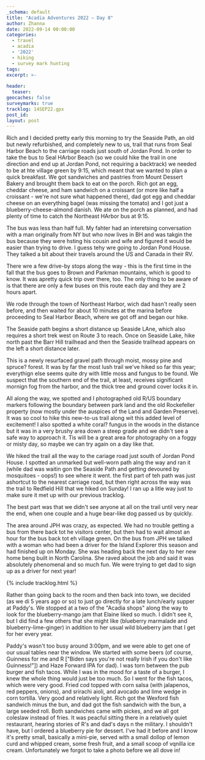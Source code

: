 ```yaml
---
_schema: default
title: "Acadia Adventures 2022 – Day 8"
author: Zhanna
date: 2022-09-14 00:00:00
categories: 
  - travel
  - acadia
  - '2022'
  - hiking
  - survey mark hunting
tags:
excerpt: >-
  
header:
  teaser:
geocaches: false
surveymarks: true
tracklog: 14SEP22.gpx
post_id: 
layout: post  
---
```


Rich and I decided pretty early this morning to try the Seaside Path, an old but newly refurbished, and completely new to us, trail that runs from Seal Harbor Beach to the carriage roads just south of Jordan Pond. In order to take the bus to Seal HArbor Beach (so we could hike the trail in one direction and end up at Jordan Pond, not requiring a backtrack) we needed to be at hte village green by 9:15, which meant that we wanted to plan a quick breakfast. We got sandwiches and pastries from Mount Dessert Bakery and brought them back to eat on the porch. Rich got an egg, cheddar cheese, and ham sandwich on a croissant (or more like half a croissant - we're not sure what happened there), dad got egg and cheddar cheese on an everything bagel (was missing the tomato) and I got just a blueberry-cheese-almond danish. We ate on the porch as planned, and had plenty of time to catch the Northeast HArbor bus at 9:15.

The bus was less than half full. My fahter had an interetsing conversation with a man originally from NY but who now lives in BH and was takgin the bus because they were hsting his cousin and wife and figured it would be easier than trying to drive. I guess tehy wre going to Jordan Pond House. They talked a bit about their travels around the US and Canada in their RV. 

There wre a few drive-by stops along the way - this is the first time in the fall that the bus goes to Brown and Parkman mountains, which is good to know. It was apretty quick trip over there, too. The only thing to be aware of is that there are only a few buses on this route each day and they are 2 hours apart. 

We rode through the town of Northeast Harbor, wich dad hasn't really seen before, and then waited for about 10 minutes at the marina before proceeding to Seal Harbor Beach, where we got off and began our hike.

The Seaside path begins a short distance up Seaside LAne, which also requires a short trek west on Route 3 to reach. Once on Seaside Lake, hike north past the Barr Hill trailhead and then the Seaside trailhead appears on the left a short distance later.

This is a newly resurfaced gravel path through moist, mossy pine and spruce? forest. It was by far the most lush trail we've hiked so far this year; everythign else seems quite dry with little moss and fungus to be found. We suspect that the southern end of the trail, at least, receives significant mornign fog from the harbor, and the thick tree and ground cover locks it in. 

All along the way, we spotted and I photographed old R/US boundary markers following the boundary between park land and the old Rockefeller property (now mostly under the auspices of the Land and Garden Preserve). It was so cool to hike this new-to-us trail along wit this added level of excitement! I also spotted a white coral? fungus in the woods in the distance but it was in a very brushy area down a steep grade and we didn't see a safe way to approach it. Tis will be a great area for photography on a foggy or misty day, so maybe we can try again on a day like that.

We hiked the trail all the way to the cariage road just south of Jordan Pond House. I spotted an unmarked but well-worn path alng the way and ran it (while dad was waitin gon the Seaside Path and getting devoured by mosquitoes - oops!) to see where it went. the first part of teh path was just ashortcut to the nearest carriage road, but then right across the way was the trail to Redfield Hill that we hiked on Sunday! I ran up a litle way just to make sure it met up with our previous tracklog.

The best part was that we didn't see anyone at all on the trail until very near the end, when one couple and a huge bear-like dog passed us by quickly. 

The area around JPH was crazy, as expected. We had no trouble getting a bus from there back tot he visitors center, but then had to wait almost an hour for the bus back tot eh village green. On the bus from JPH we talked with a woman who had been a driver for the Island Explorer this season and had finished up on Monday. She was heading back the next day to her new home beng built in North Carolina. She raved about the job and said it was absolutely phenomenal and so much fun. We were trying to get dad to sign up as a driver for next year!

{% include tracklog.html %}

Rather than going back to the room and then back into town, we decided (as we di 5 years ago or so) to just go directly for a late lunch/early supper at Paddy's. We stopped at a two of the "Acadia shops" along the way to look for the blueberry-mango jam that Elaine liked so much. I didn't see it, but I did find a few others that she might like (blueberry marmalade and blueberry-lime-ginger) in addition to her usual wild blueberry jam that I get for her every year.

Paddy's wasn't too busy around 3:00pm, and we were able to get one of our usual tables near the window. We started with some beers (of course, Guinness for me and R ["Biden says you're not really Irish if you don't like Guinness!"]) and Haze Forward IPA for dad). I was torn between the pub burger and fish tacos. While I was in the mood for a taste of a burger, I knew the whole thing would just be too much. So I went for the fish tacos, which were very good. Fried cod topped with corn salsa (with jalapenos, red peppers, onions), and srirachi aioli, and avocado and lime wedge in corn tortilla. Very good and relatively light. Rich got the Wexford fish sandwich minus the bun, and dad got the fish sandwich with the bun, a large seeded roll. Both sandwiches came with pickes, and we all got coleslaw instead of fries. It was peacful sitting there in a relatively quiet restaurant, hearing stories of R's and dad's days n the military. I shouldn't have, but I ordered a blueberry pie for dessert. I've had it before and I know it's pretty small, basically a mini-pie, served with a small dollop of lemon curd and whipped cream, some fresh fruit, and a small scoop of vqnilla ice cream. Unfortunately we forgot to take a photo before we all dove in!
